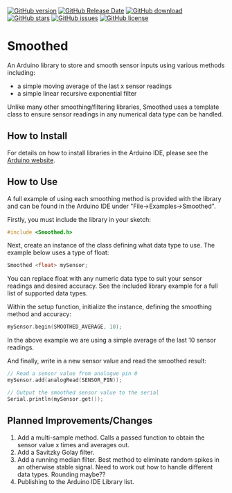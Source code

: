 [![GitHub version](https://img.shields.io/github/release/MattFryer/Smoothed.svg)](https://github.com/MattFryer/Smoothed/releases/latest)
[![GitHub Release Date](https://img.shields.io/github/release-date/MattFryer/Smoothed.svg)](https://github.com/MattFryer/Smoothed/releases/latest)
[![GitHub download](https://img.shields.io/github/downloads/MattFryer/Smoothed/total.svg)](https://github.com/MattFryer/Smoothed/releases/latest)
[![GitHub stars](https://img.shields.io/github/stars/MattFryer/Smoothed.svg)](https://github.com/MattFryer/Smoothed/stargazers)
[![GitHub issues](https://img.shields.io/github/issues/MattFryer/Smoothed.svg)](https://github.com/MattFryer/Smoothed/issues)
[![GitHub license](https://img.shields.io/github/license/MattFryer/Smoothed.svg)](https://github.com/MattFryer/Smoothed/blob/master/LICENSE)

# Smoothed
An Arduino library to store and smooth sensor inputs using various methods including:
* a simple moving average of the last x sensor readings
*	a simple linear recursive exponential filter

Unlike many other smoothing/filtering libraries, Smoothed uses a template class to ensure sensor readings in any numerical data type can be handled.

## How to Install
For details on how to install libraries in the Arduino IDE, please see the [Arduino website](https://www.arduino.cc/en/Guide/Libraries).

## How to Use
A full example of using each smoothing method is provided with the library and can be found in the Arduino IDE under "File->Examples->Smoothed".

Firstly, you must include the library in your sketch:
```cpp
#include <Smoothed.h> 
```

Next, create an instance of the class defining what data type to use. The example below uses a type of float:
```cpp
Smoothed <float> mySensor;
```
You can replace float with any numeric data type to suit your sensor readings and desired accuracy. See the included library example for a full list of supported data types.

Within the setup function, initialize the instance, defining the smoothing method and accuracy:
```cpp
mySensor.begin(SMOOTHED_AVERAGE, 10);	
```
In the above example we are using a simple average of the last 10 sensor readings.

And finally, write in a new sensor value and read the smoothed result:
```cpp
// Read a sensor value from analogue pin 0
mySensor.add(analogRead(SENSOR_PIN));

// Output the smoothed sensor value to the serial
Serial.println(mySensor.get());
```

## Planned Improvements/Changes
1. Add a multi-sample method. Calls a passed function to obtain the sensor value x times and averages out.
2. Add a Savitzky Golay filter.
3. Add a running median filter. Best method to eliminate random spikes in an otherwise stable signal. Need to work out how to handle different data types. Rounding maybe??
4. Publishing to the Arduino IDE Library list.
